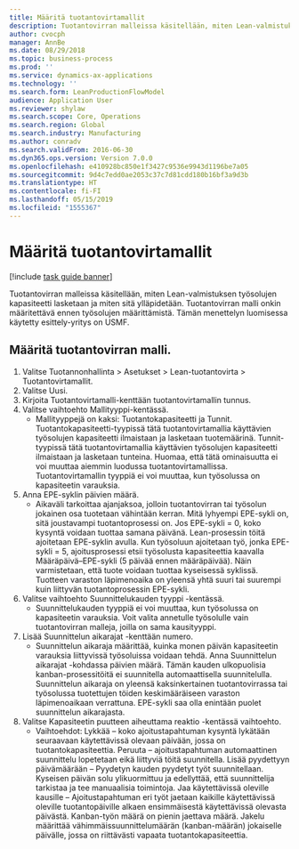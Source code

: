 ```yaml
---
title: Määritä tuotantovirtamallit
description: Tuotantovirran malleissa käsitellään, miten Lean-valmistuksen työsolujen kapasiteetti lasketaan ja miten sitä ylläpidetään.
author: cvocph
manager: AnnBe
ms.date: 08/29/2018
ms.topic: business-process
ms.prod: ''
ms.service: dynamics-ax-applications
ms.technology: ''
ms.search.form: LeanProductionFlowModel
audience: Application User
ms.reviewer: shylaw
ms.search.scope: Core, Operations
ms.search.region: Global
ms.search.industry: Manufacturing
ms.author: conradv
ms.search.validFrom: 2016-06-30
ms.dyn365.ops.version: Version 7.0.0
ms.openlocfilehash: e410928bc850e1f3427c9536e9943d1196be7a05
ms.sourcegitcommit: 9d4c7edd0ae2053c37c7d81cdd180b16bf3a9d3b
ms.translationtype: HT
ms.contentlocale: fi-FI
ms.lasthandoff: 05/15/2019
ms.locfileid: "1555367"
---
```

# <a name="define-production-flow-models"></a>Määritä tuotantovirtamallit

[!include [task guide banner](../../includes/task-guide-banner.md)]

Tuotantovirran malleissa käsitellään, miten Lean-valmistuksen työsolujen kapasiteetti lasketaan ja miten sitä ylläpidetään. Tuotantovirran malli onkin määritettävä ennen työsolujen määrittämistä. Tämän menettelyn luomisessa käytetty esittely-yritys on USMF.


## <a name="define-a-production-flow-model"></a>Määritä tuotantovirran malli. 
1. Valitse Tuotannonhallinta > Asetukset > Lean-tuotantovirta > Tuotantovirtamallit.
2. Valitse Uusi.
3. Kirjoita Tuotantovirtamalli-kenttään tuotantovirtamallin tunnus.
4. Valitse vaihtoehto Mallityyppi-kentässä.
    * Mallityyppejä on kaksi: Tuotantokapasiteetti ja Tunnit. Tuotantokapasiteetti-tyypissä tätä tuotantovirtamallia käyttävien työsolujen kapasiteetti ilmaistaan ja lasketaan tuotemäärinä. Tunnit-tyypissä tätä tuotantovirtamallia käyttävien työsolujen kapasiteetti ilmaistaan ja lasketaan tunteina. Huomaa, että tätä ominaisuutta ei voi muuttaa aiemmin luodussa tuotantovirtamallissa. Tuotantovirtamallin tyyppiä ei voi muuttaa, kun työsolussa on kapasiteetin varauksia.  
5. Anna EPE-syklin päivien määrä.
    * Aikaväli tarkoittaa ajanjaksoa, jolloin tuotantovirran tai työsolun jokainen osa tuotetaan vähintään kerran. Mitä lyhyempi EPE-sykli on, sitä joustavampi tuotantoprosessi on. Jos EPE-sykli = 0, koko kysyntä voidaan tuottaa samana päivänä. Lean-prosessin töitä ajoitetaan EPE-syklin avulla. Kun työsoluun ajoitetaan työ, jonka EPE-sykli = 5, ajoitusprosessi etsii työsolusta kapasiteettia kaavalla Määräpäivä–EPE-sykli (5 päivää ennen määräpäivää). Näin varmistetaan, että tuote voidaan tuottaa kyseisessä syklissä. Tuotteen varaston läpimenoaika on yleensä yhtä suuri tai suurempi kuin liittyvän tuotantoprosessin EPE-sykli.  
6. Valitse vaihtoehto Suunnittelukauden tyyppi -kentässä.
    * Suunnittelukauden tyyppiä ei voi muuttaa, kun työsolussa on kapasiteetin varauksia. Voit valita annetulle työsolulle vain tuotantovirran malleja, joilla on sama kausityyppi.  
7. Lisää Suunnittelun aikarajat -kenttään numero.
    * Suunnittelun aikaraja määrittää, kuinka monen päivän kapasiteetin varauksia liittyvissä työsoluissa voidaan tehdä. Anna Suunnittelun aikarajat -kohdassa päivien määrä.   Tämän kauden ulkopuolisia kanban-prosessitöitä ei suunnitella automaattisella suunnitelulla. Suunnittelun aikaraja on yleensä kaksinkertainen tuotantovirrassa tai työsolussa tuotettujen töiden keskimääräiseen varaston läpimenoaikaan verrattuna. EPE-sykli saa olla enintään puolet suunnittelun aikarajasta.     
8. Valitse Kapasiteetin puutteen aiheuttama reaktio -kentässä vaihtoehto.
    * Vaihtoehdot: Lykkää – koko ajoitustapahtuman kysyntä lykätään seuraavaan käytettävissä olevaan päivään, jossa on tuotantokapasiteettia. Peruuta – ajoitustapahtuman automaattinen suunnittelu lopetetaan eikä liittyviä töitä suunnitella.   Lisää pyydettyyn päivämäärään – Pyydetyn kauden pyydetyt työt suunnitellaan. Kyseisen päivän solu ylikuormittuu ja edellyttää, että suunnittelija tarkistaa ja tee manuaalisia toimintoja.   Jaa käytettävissä oleville kausille – Ajoitustapahtuman eri työt jaetaan kaikille käytettävissä oleville tuotantopäiville alkaen ensimmäisestä käytettävissä olevasta päivästä. Kanban-työn määrä on pienin jaettava määrä. Jakelu määrittää vähimmäissuunnittelumäärän (kanban-määrän) jokaiselle päivälle, jossa on riittävästi vapaata tuotantokapasiteettia.  


